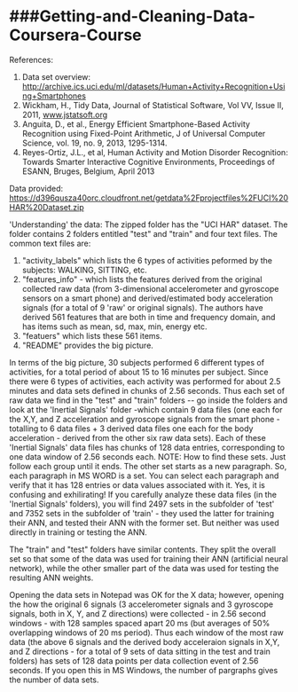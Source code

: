 ###Getting-and-Cleaning-Data-Coursera-Course
=========================================
References: 
  1. Data set overview: http://archive.ics.uci.edu/ml/datasets/Human+Activity+Recognition+Using+Smartphones 
  2. Wickham, H., Tidy Data, Journal of Statistical Software, Vol VV, Issue II, 2011, www.jstatsoft.org
  3. Anguita, D., et al., Energy Efficient Smartphone-Based Activity Recognition using Fixed-Point Arithmetic, J of Universal Computer Science, vol. 19, no. 9, 2013, 1295-1314.
  4. Reyes-Ortiz, J.L., et al, Human Activity and Motion Disorder Recognition: Towards Smarter Interactive Cognitive Environments, Proceedings of ESANN, Bruges, Belgium, April 2013

Data provided:  https://d396qusza40orc.cloudfront.net/getdata%2Fprojectfiles%2FUCI%20HAR%20Dataset.zip

'Understanding' the data: The zipped folder has the "UCI HAR" dataset. The folder contains 2 folders entitled "test" and "train" and four text files.
The common text files are: 
  1. "activity_labels" which lists the 6 types of activities peformed by the subjects: WALKING, SITTING, etc.
  2. "features_info" - which lists the features derived from the original collected raw data (from 3-dimensional accelerometer and gyroscope sensors on a smart phone) and derived/estimated body acceleration signals (for a total of 9 'raw' or original signals). The authors have derived 561 features that are both in time and frequency domain, and has items such as mean, sd, max, min, energy etc. 
  3. "featuers" which lists these 561 items.
  4. "README" provides the big picture. 

In terms of the big picture, 30 subjects performed 6 different types of activities, for a total period of about 15 to 16 minutes per subject. Since there were 6 types of activities, each activity was performed for about 2.5 minutes and data sets defined in chunks of 2.56 seconds. Thus each set of raw data we find in the "test" and "train" folders -- go inside the folders and look at the 'Inertial Signals' folder -which contain 9 data files (one each for the X,Y, and Z acceleration and gyroscope signals from the smart phone - totalling  to 6 data files + 3 derived data files one each for the body acceleration - derived from the other six raw data sets). Each of these 'Inertial Signals' data files has chunks of 128 data entries, corresponding to one data window of 2.56 seconds each. NOTE: How to find these sets. Just follow each group until it ends. The other set starts as a new paragraph. So, each paragraph in MS WORD is a set. You can select each paragraph and verify that it has 128 entries or data values associated with it. Yes, it is confusing and exhilirating! If you carefully analyze these data files (in the 'Inertial Signals' folders), you will find 2497 sets in the subfolder of 'test' and 7352 sets in the subfolder of 'train' - they used the latter for training their ANN, and tested their ANN with the former set. But neither was used directly in training or testing the ANN. 

The "train" and "test" folders have similar contents. They split the overall set so that some of the data was used for training their ANN (artificial neural network), while the other smaller part of the data was used for testing the resulting ANN weights. 

Opening the data sets in Notepad was OK for the X data; however, opening the how the original 6 signals (3 accelerometer signals and 3 gyroscope signals, both in X, Y, and Z directions) were collected - in 2.56 second windows - with 128 samples spaced apart 20 ms (but averages of 50% overlapping windows of 20 ms period). Thus each window of the most raw data (the above 6 signals and the derived body acceleraion signals in X,Y, and Z directions - for a total of 9 sets of data sitting in the test and train folders) has sets of 128 data points per data collection event of 2.56 seconds. If you open this in MS Windows, the number of pargraphs gives the number of data sets. 
